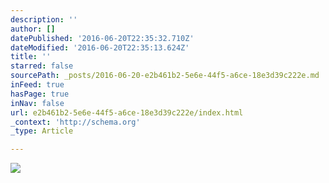 ```yaml
---
description: ''
author: []
datePublished: '2016-06-20T22:35:32.710Z'
dateModified: '2016-06-20T22:35:13.624Z'
title: ''
starred: false
sourcePath: _posts/2016-06-20-e2b461b2-5e6e-44f5-a6ce-18e3d39c222e.md
inFeed: true
hasPage: true
inNav: false
url: e2b461b2-5e6e-44f5-a6ce-18e3d39c222e/index.html
_context: 'http://schema.org'
_type: Article

---
```

![](https://the-grid-user-content.s3-us-west-2.amazonaws.com/62a24b63-0b8d-4d4c-bdba-e8d9bd98b96a.png)